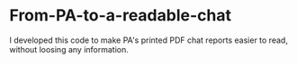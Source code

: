 # From-PA-to-a-readable-chat
I developed this code to make PA's printed PDF chat reports easier to read, without loosing any information.
